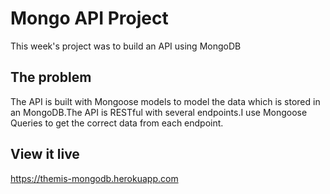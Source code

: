 # Mongo API Project

This week's project was to build an API using MongoDB

## The problem

The API is built with Mongoose models to model the data which is stored in an MongoDB.The API is RESTful with several endpoints.I use Mongoose Queries to get the correct data from each endpoint.

## View it live

https://themis-mongodb.herokuapp.com
